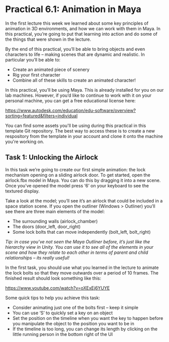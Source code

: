 # Practical 6.1: Animation in Maya

In the first lecture this week we learned about some key principles of animation in 3D environments, and how we can work with them in Maya. In this practical, you’re going to put that learning into action and do some of the things that were shown in the lecture. 

By the end of this practical, you’ll be able to bring objects and even characters to life – making scenes that are dynamic and realistic. In particular you’ll be able to:

- Create an animated piece of scenery
- Rig your first character
- Combine all of these skills to create an animated character!

In this practical, you’ll be using Maya. This is already installed for you on our lab machines. However, if you’d like to continue to work with it on your personal machine, you can get a free educational license here:

https://www.autodesk.com/education/edu-software/overview?sorting=featured&filters=individual

You can find some assets you'll be using during this practical in this template Git repository. The best way to access these is to create a new respository from the template in your account and clone it onto the machine you're working on.

## Task 1: Unlocking the Airlock

In this task we’re going to create our first simple animation: the lock mechanism opening on a sliding airlock door. To get started, open the airlock.fbx model in Maya. You can do this by dragging it into a new scene. Once you’ve opened the model press ‘6’ on your keyboard to see the textured display.

Take a look at the model; you’ll see it’s an airlock that could be included in a space station scene. If you open the outliner (Windows > Outliner) you’ll see there are three main elements of the model:

-	The surrounding walls (airlock_chamber)
-	The doors (door_left, door_right)
-	Some lock bolts that can move independently (bolt_left, bolt_right)

*Tip: in case you’ve not seen the Maya Outliner before, it’s just like the hierarchy view in Unity. You can use it to see all of the elements in your scene and how they relate to each other in terms of parent and child relationships – its really useful!*

In the first task, you should use what you learned in the lecture to animate the lock bolts so that they move outwards over a period of 10 frames. The finished result should look something like this:

https://www.youtube.com/watch?v=oXExEj6YUYE

Some quick tips to help you achieve this task:

-	Consider animating just one of the bolts first – keep it simple
-	You can use ‘S’ to quickly set a key on an object
-	Set the position on the timeline when you want the key to happen before you manipulate the object to the position you want to be in
-	If the timeline is too long, you can change its length by clicking on the little running person in the bottom right of the UI
